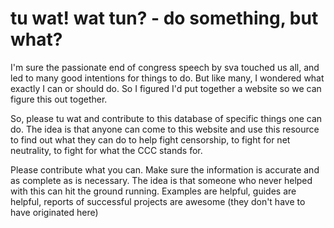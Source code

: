 # tu wat! wat tun? - do something, but what?

I'm sure the passionate end of congress speech by sva touched us all, and led to many good intentions for things to do. But like many, I wondered what exactly I can or should do. So I figured I'd put together a website so we can figure this out together.

So, please tu wat and contribute to this database of specific things one can do. The idea is that anyone can come to this website and use this resource to find out what they can do to help fight censorship, to fight for net neutrality, to fight for what the CCC stands for.

Please contribute what you can. Make sure the information is accurate and as complete as is necessary. The idea is that someone who never helped with this can hit the ground running. Examples are helpful, guides are helpful, reports of successful projects are awesome (they don't have to have originated here)


